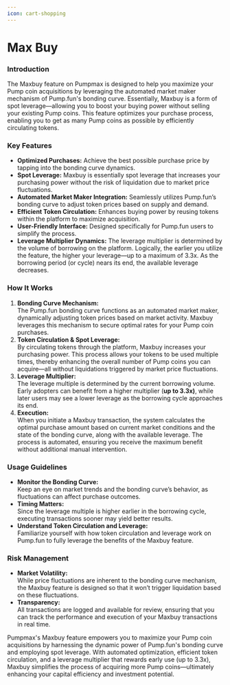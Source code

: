 ```yaml
---
icon: cart-shopping
---
```


# Max Buy

### Introduction

The Maxbuy feature on Pumpmax is designed to help you maximize your Pump coin acquisitions by leveraging the automated market maker mechanism of Pump.fun's bonding curve. Essentially, Maxbuy is a form of spot leverage—allowing you to boost your buying power without selling your existing Pump coins. This feature optimizes your purchase process, enabling you to get as many Pump coins as possible by efficiently circulating tokens.

### Key Features

* **Optimized Purchases:** Achieve the best possible purchase price by tapping into the bonding curve dynamics.
* **Spot Leverage:** Maxbuy is essentially spot leverage that increases your purchasing power without the risk of liquidation due to market price fluctuations.
* **Automated Market Maker Integration:** Seamlessly utilizes Pump.fun’s bonding curve to adjust token prices based on supply and demand.
* **Efficient Token Circulation:** Enhances buying power by reusing tokens within the platform to maximize acquisition.
* **User-Friendly Interface:** Designed specifically for Pump.fun users to simplify the process.
* **Leverage Multiplier Dynamics:** The leverage multiplier is determined by the volume of borrowing on the platform. Logically, the earlier you utilize the feature, the higher your leverage—up to a maximum of 3.3x. As the borrowing period (or cycle) nears its end, the available leverage decreases.

### How It Works

1. **Bonding Curve Mechanism:**\
   The Pump.fun bonding curve functions as an automated market maker, dynamically adjusting token prices based on market activity. Maxbuy leverages this mechanism to secure optimal rates for your Pump coin purchases.
2. **Token Circulation & Spot Leverage:**\
   By circulating tokens through the platform, Maxbuy increases your purchasing power. This process allows your tokens to be used multiple times, thereby enhancing the overall number of Pump coins you can acquire—all without liquidations triggered by market price fluctuations.
3. **Leverage Multiplier:**\
   The leverage multiple is determined by the current borrowing volume. Early adopters can benefit from a higher multiplier (**up to 3.3x)**, while later users may see a lower leverage as the borrowing cycle approaches its end.
4. **Execution:**\
   When you initiate a Maxbuy transaction, the system calculates the optimal purchase amount based on current market conditions and the state of the bonding curve, along with the available leverage. The process is automated, ensuring you receive the maximum benefit without additional manual intervention.

### Usage Guidelines

* **Monitor the Bonding Curve:**\
  Keep an eye on market trends and the bonding curve’s behavior, as fluctuations can affect purchase outcomes.
* **Timing Matters:**\
  Since the leverage multiple is higher earlier in the borrowing cycle, executing transactions sooner may yield better results.
* **Understand Token Circulation and Leverage:**\
  Familiarize yourself with how token circulation and leverage work on Pump.fun to fully leverage the benefits of the Maxbuy feature.

### Risk Management

* **Market Volatility:**\
  While price fluctuations are inherent to the bonding curve mechanism, the Maxbuy feature is designed so that it won’t trigger liquidation based on these fluctuations.
* **Transparency:**\
  All transactions are logged and available for review, ensuring that you can track the performance and execution of your Maxbuy transactions in real time.



Pumpmax's Maxbuy feature empowers you to maximize your Pump coin acquisitions by harnessing the dynamic power of Pump.fun's bonding curve and employing spot leverage. With automated optimization, efficient token circulation, and a leverage multiplier that rewards early use (up to 3.3x), Maxbuy simplifies the process of acquiring more Pump coins—ultimately enhancing your capital efficiency and investment potential.
